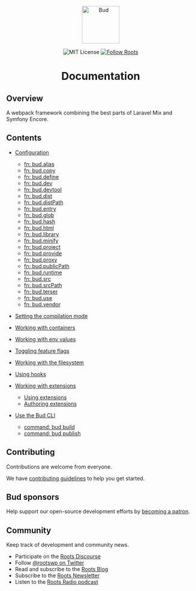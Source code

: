 <p align="center">
  <img alt="Bud" src="https://cdn.roots.io/app/uploads/logo-bud.svg" height="100">
</p>

<p align="center">
  <img alt="MIT License" src="https://img.shields.io/github/license/roots/bud?color=%23525ddc&style=flat-square">
  <a href="https://twitter.com/rootswp">
    <img alt="Follow Roots" src="https://img.shields.io/twitter/follow/rootswp.svg?style=flat-square&color=1da1f2" />
  </a>
</p>

<h1 align="center">
  <strong>Documentation</strong>
</h1>

## Overview

A webpack framework combining the best parts of Laravel Mix and Symfony Encore.

## Contents

- [Configuration](config.md)

  - [fn: bud.alias](config-alias.md)
  - [fn: bud.copy](config-copy.md)
  - [fn: bud.define](config-define.md)
  - [fn: bud.dev](config-dev.md)
  - [fn: bud.devtool](config-devtool.md)
  - [fn: bud.dist](config-dist.md)
  - [fn: bud.distPath](config-distPath.md)
  - [fn: bud.entry](config-entry.md)
  - [fn: bud.glob](config-glob.md)
  - [fn: bud.hash](config-hash.md)
  - [fn: bud.html](config-html.md)
  - [fn: bud.library](config-library.md)
  - [fn: bud.minify](config-minify.md)
  - [fn: bud.project](config-project.md)
  - [fn: bud.provide](config-provide.md)
  - [fn: bud.proxy](config-proxy.md)
  - [fn: bud.publicPath](config-publicPath.md)
  - [fn: bud.runtime](config-runtime.md)
  - [fn: bud.src](config-src.md)
  - [fn: bud.srcPath](config-srcPath.md)
  - [fn: bud.terser](config-terser.md)
  - [fn: bud.use](config-use.md)
  - [fn: bud.vendor](config-vendor.md)

- [Setting the compilation mode](components-mode.md)
- [Working with containers](components-container.md)
- [Working with env values](components-env.md)
- [Toggling feature flags](components-features.md)
- [Working with the filesystem](components-filesystem.md)
- [Using hooks](components-hooks.md)
- [Working with extensions](extending.md)
  - [Using extensions](extending-using-extensions.md)
  - [Authoring extensions](extending-authoring.md)
- [Use the Bud CLI](cli.md)
  - [command: bud build](cli-build.md)
  - [command: bud publish](cli-publish.md)

## Contributing

Contributions are welcome from everyone.

We have [contributing guidelines](https://github.com/roots/guidelines/tree/stable/@ter/CONTRIBUTING.md) to help you get started.

## Bud sponsors

Help support our open-source development efforts by [becoming a patron](https://www.patreon.com/rootsdev).

## Community

Keep track of development and community news.

- Participate on the [Roots Discourse](https://discourse.roots.io/)
- Follow [@rootswp on Twitter](https://twitter.com/rootswp)
- Read and subscribe to the [Roots Blog](https://roots.io/blog/)
- Subscribe to the [Roots Newsletter](https://roots.io/subscribe/)
- Listen to the [Roots Radio podcast](https://roots.io/podcast/)
